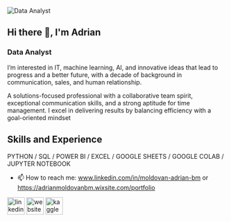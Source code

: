 ![Data Analyst](https://img.freepik.com/premium-photo/candid-business-team-discussing-cash-flow-strategies-modern-office-collaborative-financial-pl_980716-742182.jpg?w=1380)
## Hi there 👋, I'm Adrian
### Data Analyst

I’m interested in IT, machine learning, AI, and innovative ideas that lead to progress and a better future, with a decade of background in communication, sales, and human relationship.

A solutions-focused professional with a collaborative team spirit, exceptional communication skills, and a strong aptitude for time management. I excel in delivering results by balancing efficiency with a goal-oriented mindset

## Skills and Experience
PYTHON / SQL / POWER BI / EXCEL / GOOGLE SHEETS / GOOGLE COLAB / JUPYTER NOTEBOOK

- 📫 How to reach me: www.linkedin.com/in/moldovan-adrian-bm or https://adrianmoldovanbm.wixsite.com/portfolio 


[<img src='https://cdn.jsdelivr.net/npm/simple-icons@3.0.1/icons/linkedin.svg' alt='linkedin' height='40'>](https://www.linkedin.com/in/www.linkedin.com/in/moldovan-adrian-bm/)  [<img src='https://cdn.jsdelivr.net/npm/simple-icons@3.0.1/icons/icloud.svg' alt='website' height='40'>](https://adrianmoldovanbm.wixsite.com/portfolio)  [<img src='https://cdn.jsdelivr.net/npm/simple-icons@3.0.1/icons/kaggle.svg' alt='kaggle' height='40'>](https://www.kaggle.com/adrianmoldovanbm)  






